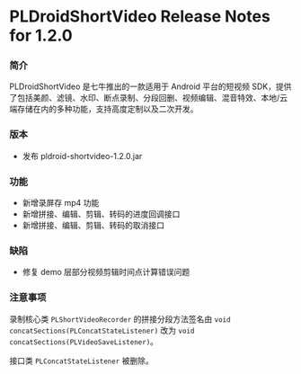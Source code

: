 # PLDroidShortVideo Release Notes for 1.2.0

### 简介
PLDroidShortVideo 是七牛推出的一款适用于 Android 平台的短视频 SDK，提供了包括美颜、滤镜、水印、断点录制、分段回删、视频编辑、混音特效、本地/云端存储在内的多种功能，支持高度定制以及二次开发。

### 版本
* 发布 pldroid-shortvideo-1.2.0.jar

### 功能
* 新增录屏存 mp4 功能
* 新增拼接、编辑、剪辑、转码的进度回调接口
* 新增拼接、编辑、剪辑、转码的取消接口

### 缺陷
* 修复 demo 层部分视频剪辑时间点计算错误问题

### 注意事项
录制核心类 `PLShortVideoRecorder` 的拼接分段方法签名由 `void concatSections(PLConcatStateListener)` 改为 `void concatSections(PLVideoSaveListener)`。

接口类 `PLConcatStateListener` 被删除。
